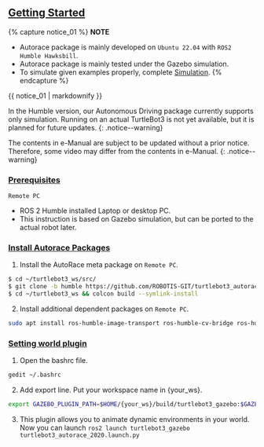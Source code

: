 <!-- ## Getting Started -->
## [Getting Started](#getting-started)

{% capture notice_01 %}
**NOTE**
- Autorace package is mainly developed on `Ubuntu 22.04` with `ROS2 Humble Hawksbill`.
- Autorace package is mainly tested under the Gazebo simulation.
- To simulate given examples properly, complete [Simulation](/docs/en/platform/turtlebot3/simulation/). 
{% endcapture %}

<div class="notice">{{ notice_01 | markdownify }}</div>

In the Humble version, our Autonomous Driving package currently supports only simulation. Running on an actual TurtleBot3 is not yet available, but it is planned for future updates.
{: .notice--warning}

The contents in e-Manual are subject to be updated without a prior notice. Therefore, some video may differ from the contents in e-Manual.
{: .notice--warning}

### [Prerequisites](#prerequisites)

`Remote PC`

- ROS 2 Humble installed Laptop or desktop PC.
- This instruction is based on Gazebo simulation, but can be ported to the actual robot later.

### [Install Autorace Packages](#install-autorace-packages)

1. Install the AutoRace meta package on `Remote PC`.
```bash
$ cd ~/turtlebot3_ws/src/
$ git clone -b humble https://github.com/ROBOTIS-GIT/turtlebot3_autorace.git
$ cd ~/turtlebot3_ws && colcon build --symlink-install
```

2. Install additional dependent packages on `Remote PC`.
```bash
sudo apt install ros-humble-image-transport ros-humble-cv-bridge ros-humble-vision-opencv python3-opencv libopencv-dev ros-humble-image-pipeline
```

### [Setting world plugin](#setting-world-plugin)

1. Open the bashrc file.
```bash
gedit ~/.bashrc
```

2. Add export line. Put your workspace name in {your_ws}.
``` bash
export GAZEBO_PLUGIN_PATH=$HOME/{your_ws}/build/turtlebot3_gazebo:$GAZEBO_PLUGIN_PATH
```

3. This plugin allows you to animate dynamic environments in your world. Now you can launch `ros2 launch turtlebot3_gazebo turtlebot3_autorace_2020.launch.py`

